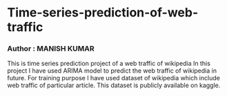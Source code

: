# Time-series-prediction-of-web-traffic
<h3> Author : MANISH KUMAR </h3>
This is time series prediction project of a web traffic of wikipedia 
In this project I have used ARIMA model to predict the web traffic of wikipedia in future.
For training purpose I have used dataset of wikipedia which include web traffic of particular article.
This dataset is publicly available on kaggle.
